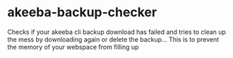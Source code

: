 # akeeba-backup-checker
Checks if your akeeba cli backup download has failed and tries to clean up the mess by downloading again or delete the backup... This is to prevent the memory of your webspace from filling up 
